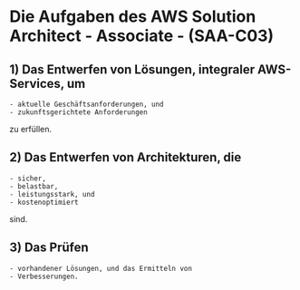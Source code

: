 # Die Aufgaben des AWS Solution Architect - Associate - (SAA-C03)

## 1) Das Entwerfen von Lösungen, integraler AWS-Services, um 
	
	- aktuelle Geschäftsanforderungen, und
	- zukunftsgerichtete Anforderungen 

zu erfüllen.

## 2) Das Entwerfen von Architekturen, die

	- sicher,
	- belastbar,
	- leistungsstark, und
	- kostenoptimiert

sind.

## 3) Das Prüfen

	- vorhandener Lösungen, und das Ermitteln von
	- Verbesserungen.
